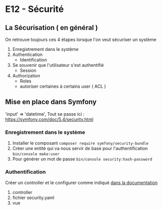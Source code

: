# E12 - Sécurité

## La Sécurisation ( en général )

On retrouve toujours ces 4 étapes lorsque l'on veut sécuriser un système

1. Enregistrement dans le système
2. Authentication
   - Identification
3. Se souvenir que l'utilisateur s'est authentifié
   - Session
4. Authorization
   - Roles
   - autoriser certaines à certains user ( ACL )

## Mise en place dans Symfony
'input' => 'datetime',
Tout se passe ici : https://symfony.com/doc/5.4/security.html

### Enregistrement dans le système

1. Installer le composant `composer require symfony/security-bundle`
2. Créer une entité qui va nous servir de base pour l'authentification `bin/console make:user`
3. Pour générer un mot de passe `bin/console security:hash-password`

### Authentification

Créer un controller et le configurer comme indiqué [dans la documentation](https://symfony.com/doc/5.4/security.html#form-login)

1. controller
2. fichier security.yaml
3. vue

